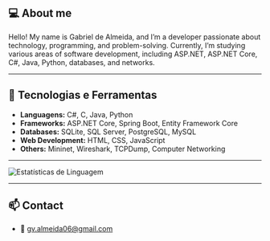 
## 💻 About me

Hello! My name is Gabriel de Almeida, and I’m a developer passionate about technology, programming, and problem-solving. Currently, I’m studying various areas of software development, including ASP.NET, ASP.NET Core, C#, Java, Python, databases, and networks.

---

## 🚀 Tecnologias e Ferramentas
- **Languagens:** C#, C, Java, Python
- **Frameworks:** ASP.NET Core, Spring Boot, Entity Framework Core
- **Databases:** SQLite, SQL Server, PostgreSQL, MySQL
- **Web Development:** HTML, CSS, JavaScript
- **Others:** Mininet, Wireshark, TCPDump, Computer Networking

---
![Estatísticas de Linguagem](https://github-readme-stats.vercel.app/api/top-langs/?username=gbrvi&layout=compact&theme=dark)

---
## 📫 Contact
- 📧 gv.almeida06@gmail.com


